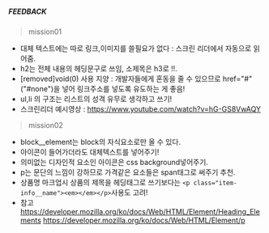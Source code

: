 
##### FEEDBACK
> mission01
- 대체 텍스트에는 따로 링크,이미지를 쓸필요가 없다 : 스크린 리더에서 자동으로 읽어줌.
- h2는 전체 내용의 헤딩문구로 쓰임, 소제목은 h3로 !!.
- [removed]void(0) 사용 지양 : 개발자들에게 혼동을 줄 수 있으므로 href="#"("#none")을 넣어 링크주소를 넣도록 유도하는 게 좋음!
- ul,li 의 구조는 리스트의 성격 유무로 생각하고 쓰기!
- 스크린리더 예시영상 : <https://www.youtube.com/watch?v=hG-GS8VwAQY>

> mission02
- block__element는 block의 자식요소로만 올 수 있다.
- 아이콘이 들어가더라도 대체텍스트를 넣어주기!
- 의미없는 디자인적 요소인 아이콘은 css background넣어주기.
- p는 문단의 느낌이 강하므로 가격같은 요소들은 span태그로 써주기 추천.
- 상품명 마크업시 상품의 제목을 헤딩태그로 쓰기보다는 `<p class="item-info__name"><em></em></p>`사용도 고려!
- 참고 
    <https://developer.mozilla.org/ko/docs/Web/HTML/Element/Heading_Elements>
    <https://developer.mozilla.org/ko/docs/Web/HTML/Element/p>